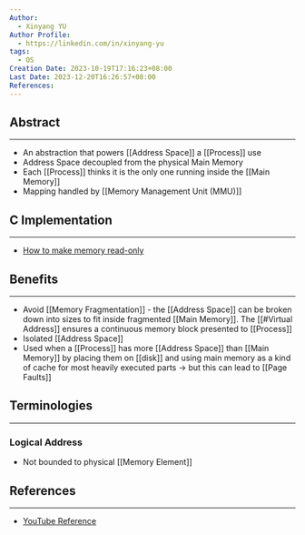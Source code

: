 ```yaml
---
Author:
  - Xinyang YU
Author Profile:
  - https://linkedin.com/in/xinyang-yu
tags:
  - OS
Creation Date: 2023-10-19T17:16:23+08:00
Last Date: 2023-12-20T16:26:57+08:00
References: 
---
```

## Abstract
---
- An abstraction that powers [[Address Space]] a [[Process]] use
- Address Space decoupled from the physical Main Memory
- Each [[Process]] thinks it is the only one running inside the [[Main Memory]]
- Mapping handled by [[Memory Management Unit (MMU)]]

## C Implementation
---
- [How to make memory read-only](https://youtu.be/AYSISa95oJE?si=3FJPQoTuLC5MHei8)

## Benefits
---
- Avoid [[Memory Fragmentation]] - the [[Address Space]] can be broken down into sizes to fit inside fragmented [[Main Memory]]. The [[#Virtual Address]] ensures a continuous memory block presented to [[Process]]
- Isolated [[Address Space]] 
- Used when a [[Process]] has more [[Address Space]] than [[Main Memory]] by placing them on [[disk]] and using main memory as a kind of cache for most heavily executed parts -> but this can lead to [[Page Faults]]


## Terminologies
---
### Logical Address
- Not bounded to physical [[Memory Element]]


## References
---
- [YouTube Reference](https://youtu.be/2quKyPnUShQ?si=1jc9zDESuSoje2XC)